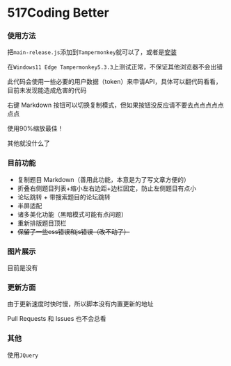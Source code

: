 # 517Coding Better

### 使用方法

把`main-release.js`添加到`Tampermonkey`就可以了，或者是[安装](https://www.tampermonkey.net/script_installation.php#url=https://github.com/qqaawwssee/517Better/raw/main/main-release.js)

在`Windows11 Edge Tampermonkey5.3.3`上测试正常，不保证其他浏览器不会出错

此代码会使用一些必要的用户数据（token）来申请API，具体可以翻代码看看，目前未发现能造成危害的代码

右键 Markdown 按钮可以切换复制模式，但如果按钮没反应请不要去点点点点点点点

使用90%缩放最佳！

其他就没什么了

### 目前功能

- 复制题目 Markdown（善用此功能，本意是为了写文章方便的）
- 折叠右侧题目列表+缩小左右边距+边栏固定，防止左侧题目有点小
- 论坛跳转 + 带搜索题目的论坛跳转
- 半屏适配
- 诸多美化功能（黑暗模式可能有点问题）
- 重新排版题目顶栏
- ~~保留了一些css错误和js错误（改不动了）~~

### 图片展示

目前是没有

### 更新方面

由于更新速度时快时慢，所以脚本没有内置更新的地址

Pull Requests 和 Issues 也不会总看

### 其他

使用`JQuery`
